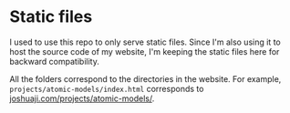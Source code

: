 # Static files

I used to use this repo to only serve static files. Since I'm also using it to host the source code of my website, I'm keeping the static files here for backward compatibility.

All the folders correspond to the directories in the website. For example, `projects/atomic-models/index.html` corresponds to [joshuaji.com/projects/atomic-models/](https://joshuaji.com/projects/atomic-models/).
